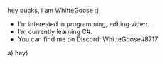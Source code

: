   hey ducks, i am WhitteGoose :)
- I’m interested in programming, editing video.
- I’m currently learning C#.
- You can find me on Discord: WhitteGoose#8717
 
 
a) hey)
<!---
WhitteGoose/WhitteGoose is a ✨ special ✨ repository because its `README.md` (this file) appears on your GitHub profile.
You can click the Preview link to take a look at your changes.
--->
